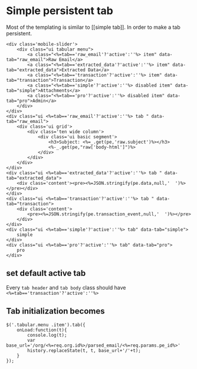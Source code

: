 # Simple persistent tab

Most of the templating is similar to [[simple tab]]. In order to make a tab persistent.

```
<div class='mobile-slider'>
	<div class="ui tabular menu">
		<a class="<%=tab=='raw_email'?'active':''%> item" data-tab="raw_email">Raw Email</a>
		<a class="<%=tab=='extracted_data'?'active':''%> item" data-tab="extracted_data">Extracted Data</a>
		<a class="<%=tab=='transaction'?'active':''%> item" data-tab="transaction">Transaction</a>
		<a class="<%=tab=='simple'?'active':''%> disabled item" data-tab="simple">Attachments</a>
		<a class="<%=tab=='pro'?'active':''%> disabled item" data-tab="pro">Admin</a>
	</div>
</div>
<div class="ui <%=tab=='raw_email'?'active':''%> tab " data-tab="raw_email">  
	<div class='ui grid'>
		<div class='ten wide column'>
			<div class='ui basic segment'>
				<h3>Subject: <%=_.get(pe,'raw.subject')%></h3>
				<%-_.get(pe,"raw['body-html']")%>				
			</div>
		</div>
	</div>
</div>
<div class="ui <%=tab=='extracted_data'?'active':''%> tab " data-tab="extracted_data">
	<div class='content'><pre><%=JSON.stringify(pe.data,null,'  ')%></pre></div>
</div>
<div class="ui <%=tab=='transaction'?'active':''%> tab " data-tab="transaction">
	<div class='content'>
		<pre><%=JSON.stringify(pe.transaction_event,null,'  ')%></pre>
	</div>
</div>
<div class="ui <%=tab=='simple'?'active':''%> tab" data-tab="simple">
	simple
</div>
<div class="ui <%=tab=='pro'?'active':''%> tab" data-tab="pro">
	pro
</div>
```

## set default active tab
Every `tab header` and `tab body` class should have `<%=tab=='transaction'?'active':''%>`

## Tab initialization becomes 
```
$('.tabular.menu .item').tab({
	onLoad:function(t){
		console.log(t);
		var base_url='/org/<%=req.org.id%>/parsed_email/<%=req.params.pe_id%>'
		history.replaceState(t, t, base_url+'/'+t);
	}
});
```
